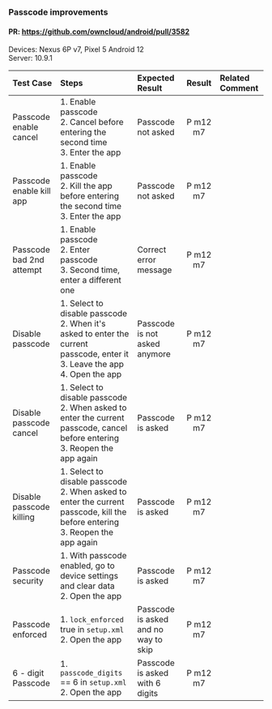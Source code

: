 ### Passcode improvements

#### PR: https://github.com/owncloud/android/pull/3582

Devices: Nexus 6P v7, Pixel 5 Android 12 <br>
Server: 10.9.1


| Test Case | Steps | Expected Result | Result | Related Comment |
| :-------- | :---- | :-------------- | :----: | :-------------- |
| Passcode enable cancel | 1. Enable passcode<br>2. Cancel before entering the second time<br>3. Enter the app | Passcode not asked | P m12 m7
| Passcode enable kill app | 1. Enable passcode<br>2. Kill the app before entering the second time<br>3. Enter the app | Passcode not asked |P m12 m7
| Passcode bad 2nd attempt | 1. Enable passcode<br>2. Enter passcode<br>3. Second time, enter a different one | Correct error message |P m12 m7
| Disable passcode | 1. Select to disable passcode<br>2. When it's asked to enter the current passcode, enter it<br>3. Leave the app<br>4. Open the app<br> | Passcode is not asked anymore |P m12 m7
| Disable passcode cancel | 1. Select to disable passcode<br>2. When asked to enter the current passcode, cancel before entering<br>3. Reopen the app again<br>| Passcode is asked |P m12 m7
| Disable passcode killing | 1. Select to disable passcode<br>2. When asked to enter the current passcode, kill the before entering<br>3. Reopen the app again<br>| Passcode is asked |P m12 m7
| Passcode security | 1. With passcode enabled, go to device settings and clear data<br>2. Open the app<br>| Passcode is asked | P m12 m7
| Passcode enforced | 1. `lock_enforced` true in `setup.xml`<br>2. Open the app<br>| Passcode is asked and no way to skip | P m12 m7
| 6 - digit Passcode | 1. `passcode_digits` == 6 in `setup.xml`<br>2. Open the app<br>| Passcode is asked with 6 digits | P m12 m7
